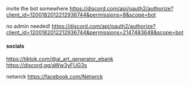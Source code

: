 


invite the bot somewhere
https://discord.com/api/oauth2/authorize?client_id=1200182012212936744&permissions=8&scope=bot

no admin needed!
https://discord.com/api/oauth2/authorize?client_id=1200182012212936744&permissions=2147483648&scope=bot

#### socials 
https://tiktok.com/@ai_art_generator_ebank
https://discord.gg/aWw3yFUG3s

netwrck
https://facebook.com/Netwrck
